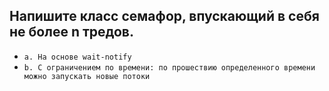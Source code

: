 ## Напишите класс семафор, впускающий в себя не более n тредов.
- `a. На основе wait-notify`
- `b. C ограничением по времени: по прошествию определенного времени можно запускать новые потоки`
